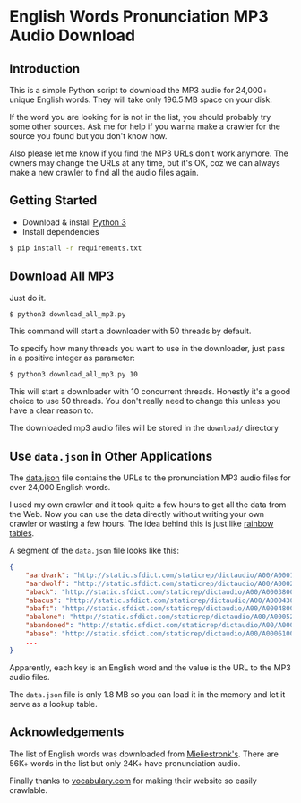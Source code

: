 # English Words Pronunciation MP3 Audio Download

## Introduction

This is a simple Python script to download the MP3 audio for 24,000+ unique English words. They will take only 196.5 MB space on your disk.

If the word you are looking for is not in the list, you should probably try some other sources. Ask me for help if you wanna make a crawler for the source you found but you don't know how.

Also please let me know if you find the MP3 URLs don't work anymore. The owners may change the URLs at any time, but it's OK, coz we can always make a new crawler to find all the audio files again.

## Getting Started

* Download & install [Python 3](https://www.python.org/downloads/)
* Install dependencies

```bash
$ pip install -r requirements.txt
```

## Download All MP3

Just do it.

```bash
$ python3 download_all_mp3.py
```

This command will start a downloader with 50 threads by default.

To specify how many threads you want to use in the downloader, just pass in a positive integer as parameter:

```bash
$ python3 download_all_mp3.py 10
```

This will start a downloader with 10 concurrent threads. Honestly it's a good choice to use 50 threads. You don't really need to change this unless you have a clear reason to.

The downloaded mp3 audio files will be stored in the `download/` directory

## Use `data.json` in Other Applications

The [data.json](data.json) file contains the URLs to the pronunciation MP3 audio files for over 24,000 English words.

I used my own crawler and it took quite a few hours to get all the data from the Web. Now you can use the data directly without writing your own crawler or wasting a few hours. The idea behind this is just like [rainbow tables](https://en.wikipedia.org/wiki/Rainbow_table). 

A segment of the `data.json` file looks like this:

```json
{
	"aardvark": "http://static.sfdict.com/staticrep/dictaudio/A00/A0001900.mp3",
	"aardwolf": "http://static.sfdict.com/staticrep/dictaudio/A00/A0002000.mp3",
	"aback": "http://static.sfdict.com/staticrep/dictaudio/A00/A0003800.mp3",
	"abacus": "http://static.sfdict.com/staticrep/dictaudio/A00/A0004300.mp3",
	"abaft": "http://static.sfdict.com/staticrep/dictaudio/A00/A0004800.mp3",
	"abalone": "http://static.sfdict.com/staticrep/dictaudio/A00/A0005200.mp3",
	"abandoned": "http://static.sfdict.com/staticrep/dictaudio/A00/A0005700.mp3",
	"abase": "http://static.sfdict.com/staticrep/dictaudio/A00/A0006100.mp3",
	...
}
```

Apparently, each key is an English word and the value is the URL to the MP3 audio files.

The `data.json` file is only 1.8 MB so you can load it in the memory and let it serve as a lookup table. 

## Acknowledgements

The list of English words was downloaded from [Mieliestronk's](http://www.mieliestronk.com/wordlist.html). There are 56K+ words in the list but only 24K+ have pronunciation audio.

Finally thanks to [vocabulary.com](http://vocabulary.com) for making their website so easily crawlable.
